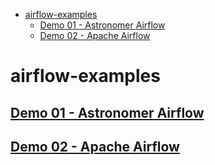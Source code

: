 - [airflow-examples](#airflow-examples)
  - [Demo 01 - Astronomer Airflow](#demo-01---astronomer-airflow)
  - [Demo 02 - Apache Airflow](#demo-02---apache-airflow)
  
# airflow-examples

## [Demo 01 - Astronomer Airflow](demo-01/README.md)
## [Demo 02 - Apache Airflow](demo-02/README.md)
